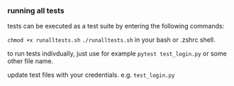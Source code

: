 ### running all tests

tests can be executed as a test suite by entering the following commands:

`chmod +x runalltests.sh`
`./runalltests.sh` in your bash or .zshrc shell.

to run tests indivdually, just use for example 
`pytest test_login.py` or some other file name.

update test files with your credentials.
e.g. `test_login.py`
